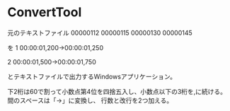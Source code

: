 # ConvertTool

元のテキストファイル
00000112 00000115
00000130 00000145

を
1
00:00:01,200->00:00:01,250


2
00:00:01,500->00:00:01,750

とテキストファイルで出力するWindowsアプリケーション。

下2桁は60で割って小数点第4位を四捨五入し、小数点以下の3桁を,に続ける。
間のスペースは「->」に変換し、
行数と改行を2つ加える。


